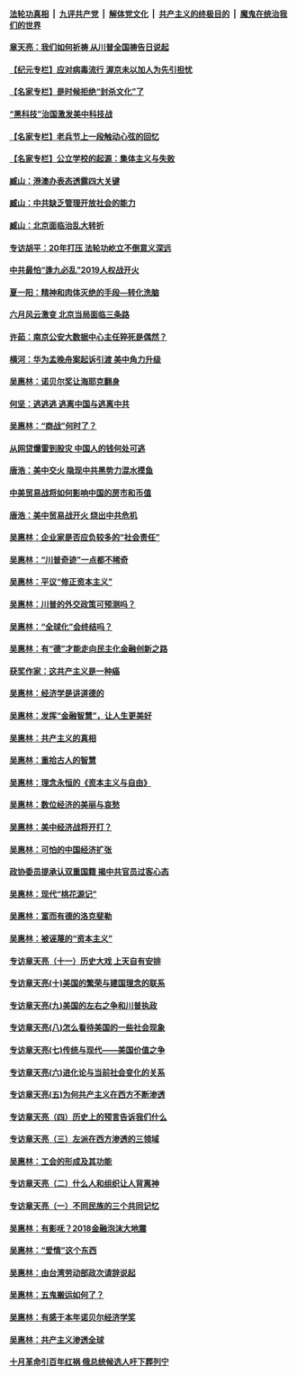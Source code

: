 ####  [法轮功真相](../../../../basic/blob/master/README.md?t=04071301) &nbsp;|&nbsp; [九评共产党](../../../../9ping.md/blob/master/README.md?t=04071301) &nbsp;|&nbsp; [解体党文化](../../../../jtdwh.md/blob/master/README.md?t=04071301)  &nbsp;|&nbsp; [共产主义的终极目的](../../../../gczydzjmd.md/blob/master/README.md?t=04071301) &nbsp;|&nbsp; [魔鬼在统治我们的世界](../../../../mgztzwmdsj.md/blob/master/README.md?t=04071301) 

#### [章天亮：我们如何祈祷 从川普全国祷告日说起](../pages/nsc423/n11944627.md?t=04071301) 

#### [【纪元专栏】应对病毒流行 渥京未以加人为先引担忧](../pages/nsc423/n11875714.md?t=04071301) 

#### [【名家专栏】是时候拒绝“封杀文化”了](../pages/nsc423/n11814093.md?t=04071301) 

#### [“黑科技”治国激发美中科技战](../pages/nsc423/n11638056.md?t=04071301) 

#### [【名家专栏】老兵节上一段触动心弦的回忆](../pages/nsc423/n11646016.md?t=04071301) 

#### [【名家专栏】公立学校的起源：集体主义与失败](../pages/nsc423/n11601833.md?t=04071301) 

#### [臧山：港澳办表态透露四大关键](../pages/nsc423/n11421628.md?t=04071301) 

#### [臧山：中共缺乏管理开放社会的能力](../pages/nsc423/n11407457.md?t=04071301) 

#### [臧山：北京面临治乱大转折](../pages/nsc423/n11406895.md?t=04071301) 

#### [专访胡平：20年打压 法轮功屹立不倒意义深远](../pages/nsc423/n11398800.md?t=04071301) 

#### [中共最怕“逢九必乱”2019人权战开火](../pages/nsc423/n11385248.md?t=04071301) 

#### [夏一阳：精神和肉体灭绝的手段—转化洗脑](../pages/nsc423/n11368250.md?t=04071301) 

#### [六月风云激变 北京当局面临三条路](../pages/nsc423/n11313668.md?t=04071301) 

#### [许茹：南京公安大数据中心主任猝死是偶然？](../pages/nsc423/n11064744.md?t=04071301) 

#### [横河：华为孟晚舟案起诉引渡 美中角力升级](../pages/nsc423/n11027230.md?t=04071301) 

#### [吴惠林：诺贝尔奖让海耶克翻身](../pages/nsc423/n10890049.md?t=04071301) 

#### [何坚：逃逃逃 逃离中国与逃离中共](../pages/nsc423/n10592891.md?t=04071301) 

#### [吴惠林：“商战”何时了？](../pages/nsc423/n10573558.md?t=04071301) 

#### [从网贷爆雷到股灾 中国人的钱何处可逃](../pages/nsc423/n10572800.md?t=04071301) 

#### [唐浩：美中交火 隐现中共黑势力混水摸鱼](../pages/nsc423/n10544040.md?t=04071301) 

#### [中美贸易战将如何影响中国的房市和币值](../pages/nsc423/n10543697.md?t=04071301) 

#### [唐浩：美中贸易战开火 烧出中共危机](../pages/nsc423/n10540126.md?t=04071301) 

#### [吴惠林：企业家是否应负较多的“社会责任”](../pages/nsc423/n10535022.md?t=04071301) 

#### [吴惠林：“川普奇迹”一点都不稀奇](../pages/nsc423/n10512808.md?t=04071301) 

#### [吴惠林：平议“修正资本主义”](../pages/nsc423/n10495724.md?t=04071301) 

#### [吴惠林：川普的外交政策可预测吗？](../pages/nsc423/n10462387.md?t=04071301) 

#### [吴惠林：“全球化”会终结吗？](../pages/nsc423/n10452838.md?t=04071301) 

#### [吴惠林：有“德”才能走向民主化金融创新之路](../pages/nsc423/n10432292.md?t=04071301) 

#### [获奖作家：这共产主义是一种癌](../pages/nsc423/n10431541.md?t=04071301) 

#### [吴惠林：经济学是讲道德的](../pages/nsc423/n10398014.md?t=04071301) 

#### [吴惠林：发挥“金融智慧”，让人生更美好](../pages/nsc423/n10375019.md?t=04071301) 

#### [吴惠林：共产主义的真相](../pages/nsc423/n10351394.md?t=04071301) 

#### [吴惠林：重拾古人的智慧](../pages/nsc423/n10337691.md?t=04071301) 

#### [吴惠林：理念永恒的《资本主义与自由》](../pages/nsc423/n10316274.md?t=04071301) 

#### [吴惠林：数位经济的美丽与哀愁](../pages/nsc423/n10292946.md?t=04071301) 

#### [吴惠林：美中经济战将开打？](../pages/nsc423/n10258825.md?t=04071301) 

#### [吴惠林：可怕的中国经济扩张](../pages/nsc423/n10219147.md?t=04071301) 

#### [政协委员提承认双重国籍 揭中共官员过客心态](../pages/nsc423/n10208809.md?t=04071301) 

#### [吴惠林：现代“桃花源记”](../pages/nsc423/n10185234.md?t=04071301) 

#### [吴惠林：富而有德的洛克斐勒](../pages/nsc423/n10142264.md?t=04071301) 

#### [吴惠林：被诬蔑的“资本主义”](../pages/nsc423/n10124816.md?t=04071301) 

#### [专访章天亮（十一）历史大戏 上天自有安排](../pages/nsc423/n10094905.md?t=04071301) 

#### [专访章天亮(十)美国的繁荣与建国理念的联系](../pages/nsc423/n10094899.md?t=04071301) 

#### [专访章天亮(九)美国的左右之争和川普执政](../pages/nsc423/n10094889.md?t=04071301) 

#### [专访章天亮(八)怎么看待美国的一些社会现象](../pages/nsc423/n10094857.md?t=04071301) 

#### [专访章天亮(七)传统与现代——美国价值之争](../pages/nsc423/n10093140.md?t=04071301) 

#### [专访章天亮(六)进化论与当前社会变化的关系](../pages/nsc423/n10092036.md?t=04071301) 

#### [专访章天亮(五)为何共产主义在西方不断渗透](../pages/nsc423/n10083620.md?t=04071301) 

#### [专访章天亮（四）历史上的预言告诉我们什么](../pages/nsc423/n10083606.md?t=04071301) 

#### [专访章天亮（三）左派在西方渗透的三领域](../pages/nsc423/n10081115.md?t=04071301) 

#### [吴惠林：工会的形成及其功能](../pages/nsc423/n10080633.md?t=04071301) 

#### [专访章天亮（二）什么人和组织让人背离神](../pages/nsc423/n10076637.md?t=04071301) 

#### [专访章天亮（一）不同民族的三个共同记忆](../pages/nsc423/n10074188.md?t=04071301) 

#### [吴惠林：有影呒？2018金融泡沫大地震](../pages/nsc423/n10040534.md?t=04071301) 

#### [吴惠林：“爱情”这个东西](../pages/nsc423/n10019423.md?t=04071301) 

#### [吴惠林：由台湾劳动部政次请辞说起](../pages/nsc423/n9979679.md?t=04071301) 

#### [吴惠林：五鬼搬运如何了？](../pages/nsc423/n9925338.md?t=04071301) 

#### [吴惠林：有感于本年诺贝尔经济学奖](../pages/nsc423/n9871883.md?t=04071301) 

#### [吴惠林：共产主义渗透全球](../pages/nsc423/n9812748.md?t=04071301) 

#### [十月革命引百年红祸 俄总统候选人吁下葬列宁](../pages/nsc423/n9810182.md?t=04071301) 

